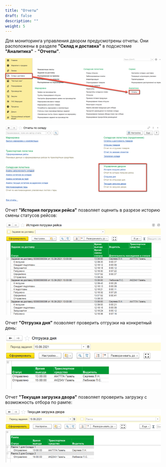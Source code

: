 ```yaml
---
title: "Отчеты"
draft: false
description: ""
weight: 5
---
```


Для мониторинга управления двором предусмотрены отчеты. Они расположены в разделе **"Склад и доставка"** в подсистеме **"Аналитика"** - **"Отчеты"**.

[![1][1]][1]

[![2][2]][2]

Отчет **"История погрузки рейса"** позволяет оценить в разрезе историю смены статусов рейсов:

[![3][3]][3]

Отчет **"Отгрузка дня"** позволяет проверить отгрузки на конкретный день:

[![4][4]][4]

Отчет **"Текущая загрузка двора"** позволяет проверить загрузку с возможность отбора по рампе:

[![5][5]][5]

[1]:1.png
[2]:2.png
[3]:3.png
[4]:4.png
[5]:5.png
